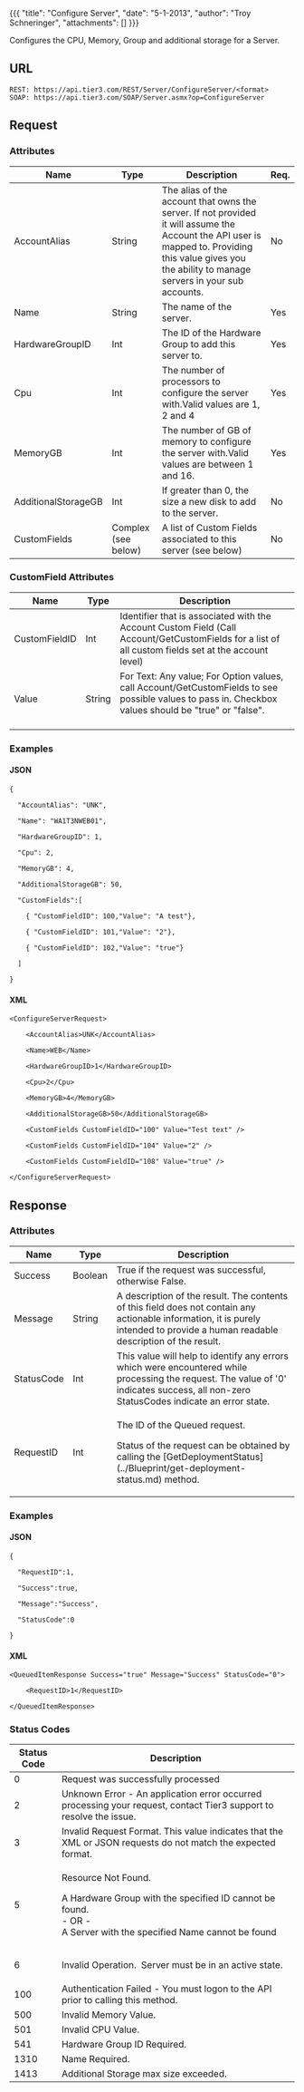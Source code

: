 {{{
  "title": "Configure Server",
  "date": "5-1-2013",
  "author": "Troy Schneringer",
  "attachments": []
}}}

Configures the CPU, Memory, Group and additional storage for a Server.

## URL

    REST: https://api.tier3.com/REST/Server/ConfigureServer/<format>
    SOAP: https://api.tier3.com/SOAP/Server.asmx?op=ConfigureServer

## Request

### Attributes
<table>
    <thead>
    <tr>
      <th>Name</th>
      <th>Type</th>
      <th>Description</th>
      <th>Req.</th>
    </tr>
  </thead>
  <tbody>
    <tr>
      <td>AccountAlias</td>
      <td>String</td>
      <td>The alias of the account that owns the server. If not provided it will assume the Account the API user is mapped to. Providing this value gives you the ability to manage servers in your sub accounts.</td>
      <td>No</td>
    </tr>
    <tr>
      <td>Name</td>
      <td>String</td>
      <td>The name of the server. &nbsp;</td>
      <td>Yes</td>
    </tr>
    <tr>
      <td>HardwareGroupID</td>
      <td>Int</td>
      <td>The ID of the Hardware Group to add this server to.</td>
      <td>Yes</td>
    </tr>
    <tr>
      <td>Cpu</td>
      <td>Int</td>
      <td>The number of processors to configure the server with.Valid values are 1, 2 and 4</td>
      <td>Yes</td>
    </tr>
    <tr>
      <td>MemoryGB</td>
      <td>Int</td>
      <td>The number of GB of memory to configure the server with.Valid values are between 1 and 16.</td>
      <td>Yes</td>
    </tr>
    <tr>
      <td>AdditionalStorageGB</td>
      <td>Int</td>
      <td>If greater than 0, the size a new disk to add to the server.</td>
      <td>No</td>
    </tr>
    <tr>
      <td>CustomFields</td>
      <td>Complex (see below)</td>
      <td>A list of Custom Fields associated to this server (see below)</td>
      <td>No</td>
    </tr>
  </tbody>
</table>

### CustomField Attributes

<table>
  <thead>
  <tr>
    <th>Name</th>
    <th>Type</th>
    <th>Description</th>
  </tr>
</thead>
<tbody>
    <tr>
      <td>CustomFieldID</td>
      <td>Int</td>
      <td>Identifier that is associated with the Account Custom Field (Call Account/GetCustomFields for a list of all custom fields set at the account level)</td>
    </tr>
    <tr>
      <td>Value</td>
      <td>String</td>
      <td>For Text: Any value;&nbsp;For Option values, call Account/GetCustomFields to see possible values to pass in. Checkbox values should be "true" or "false".
        <br />
        <br />
      </td>
    </tr>
  </tbody>
</table>

### Examples

#### JSON

    {

      "AccountAlias": "UNK",

      "Name": "WA1T3NWEB01",

      "HardwareGroupID": 1,

      "Cpu": 2,

      "MemoryGB": 4,

      "AdditionalStorageGB": 50,

      "CustomFields":[

        { "CustomFieldID": 100,"Value": "A test"},

        { "CustomFieldID": 101,"Value": "2"},

        { "CustomFieldID": 102,"Value": "true"}

      ]

    }

#### XML

    <ConfigureServerRequest>

        <AccountAlias>UNK</AccountAlias>

        <Name>WEB</Name>

        <HardwareGroupID>1</HardwareGroupID>

        <Cpu>2</Cpu>

        <MemoryGB>4</MemoryGB>

        <AdditionalStorageGB>50</AdditionalStorageGB>

        <CustomFields CustomFieldID="100" Value="Test text" />

        <CustomFields CustomFieldID="104" Value="2" />

        <CustomFields CustomFieldID="108" Value="true" />

    </ConfigureServerRequest>

## Response

### Attributes

<table>
  <thead>
  <tr>
    <th>Name</th>
    <th>Type</th>
    <th>Description</th>
  </tr>
</thead>
<tbody>
    <tr>
      <td>Success</td>
      <td>Boolean</td>
      <td>True if the request was successful, otherwise False.</td>
    </tr>
    <tr>
      <td>Message</td>
      <td>String</td>
      <td>A description of the result. The contents of this field does not contain any actionable information, it is purely intended to provide a human readable description of the result.</td>
    </tr>
    <tr>
      <td>StatusCode</td>
      <td>Int</td>
      <td>This value will help to identify any errors which were encountered while processing the request. The value of '0' indicates success, all non-zero StatusCodes indicate an error state.</td>
    </tr>
    <tr>
      <td>RequestID</td>
      <td>Int</td>
      <td>
        <p>The ID of the Queued request.</p>
        <p>Status of the request can be obtained by calling the&nbsp;[GetDeploymentStatus](../Blueprint/get-deployment-status.md)&nbsp;method.</p>
      </td>
    </tr>
  </tbody>
</table>

### Examples

#### JSON

    {

      "RequestID":1,

      "Success":true,

      "Message":"Success",

      "StatusCode":0

    }


#### XML

    <QueuedItemResponse Success="true" Message="Success" StatusCode="0">

        <RequestID>1</RequestID>

    </QueuedItemResponse>


### Status Codes

<table>
    <thead>
  <tr>
    <th>Status Code</th>
    <th>Description</th>
  </tr>
  </thead>
  <tbody>
    <tr>
      <td>0</td>
      <td>Request was successfully processed</td>
    </tr>
    <tr>
      <td>2</td>
      <td>Unknown Error - An application error occurred processing your request, contact Tier3 support to resolve the issue.</td>
    </tr>
    <tr>
      <td>3</td>
      <td>Invalid Request Format. This value indicates that the XML or JSON requests do not match the expected format.</td>
    </tr>
    <tr>
      <td>5</td>
      <td>
        <p>Resource Not Found. &nbsp;</p>
        <p>A Hardware Group with the specified ID cannot be found.
          <br />- OR -
          <br />A Server with the specified Name cannot be found&nbsp;</p>
      </td>
    </tr>
    <tr>
      <td>6</td>
      <td>
        <p>Invalid Operation. &nbsp;Server must be in an active state.</p>
      </td>
    </tr>
    <tr>
      <td>100</td>
      <td>Authentication Failed - You must logon to the API prior to calling this method.</td>
    </tr>
    <tr>
      <td>500</td>
      <td>Invalid Memory Value.</td>
    </tr>
    <tr>
      <td>501</td>
      <td>Invalid CPU Value.</td>
    </tr>
    <tr>
      <td>541</td>
      <td>Hardware Group ID Required.&nbsp;</td>
    </tr>
    <tr>
      <td>1310</td>
      <td>Name Required.</td>
    </tr>
    <tr>
      <td>1413</td>
      <td>Additional Storage max size exceeded.</td>
    </tr>
  </tbody>
</table>